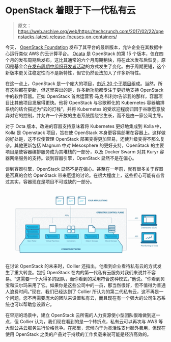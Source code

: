 # OpenStack 着眼于下一代私有云 

> 原文：<https://web.archive.org/web/https://techcrunch.com/2017/02/22/openstacks-latest-release-focuses-on-containers/>

今天， [OpenStack Foundation](https://web.archive.org/web/20221004232913/https://www.openstack.org/software/) 发布了其平台的最新版本，允许企业在其数据中心运行类似 AWS 的云计算平台。 [Ocata](https://web.archive.org/web/20221004232913/https://releases.openstack.org/ocata/index.html) 是 OpenStack 的第 15 个版本，仅在四个月的发布周期后发布，这比其通常的六个月周期稍快，将在此次发布后恢复。原因是基金会[在发布周期中组织开发者活动](https://web.archive.org/web/20221004232913/https://www.openstack.org/blog/2016/05/faq-evolving-the-openstack-design-summit/)的方式发生了变化。由于周期更短，这个新版本更关注稳定性而不是新特性，但它仍然设法加入了许多新特性。

在这一点上，OpenStack 是一个庞大的项目，由[近 20 个子项目](https://web.archive.org/web/20221004232913/https://www.openstack.org/software/project-navigator/)组成。当然，所有这些都在更新，但这里突出的是，许多新功能都专注于更好地支持 OpenStack 中的软件容器。正如 OpenStack 首席运营官·马克·科利尔告诉我的那样，容器项目比其他项目发展得更快。他将 OpenStack 与谷歌孵化的 Kubernetes 容器编排系统的结合描述为“云的灯栈”，并将 Kubernetes 的受欢迎程度归因于谷歌愿意放弃对它的控制，并允许一个开放的生态系统围绕它生长，而不是由一家公司主导。

对于 Octa 版本，改进的容器支持意味着将 Kubernetes 更好地集成到 Kolla 中，Kolla 是 Openstack 项目，旨在使 OpenStack 本身更容易部署在容器上。这样做的好处是，这不仅使管理 OpenStack 部署变得更加容易，还使升级变得不那么复杂。其他更新包括 Magnum 中对 Mesosphere 的更好支持，OpenStack 的主要项目是使容器编排服务成为其堆栈的一部分，以及 Docker Swarm 对其 Kuryr 容器网络服务的支持。谈到容器引擎，OpenStack 显然不是在偏心。

谈到容器引擎，OpenStack 显然不是在偏心。甚至在一年前，就有很多关于容器是否真的会给 OpenStack 带来厄运的讨论。在很大程度上，这些担心可能有点言过其实，容器现在是项目不可或缺的一部分。

[![2017-02-21_1746](img/d6c6984d07c71c599ea2fcec3761014b.png)](https://web.archive.org/web/20221004232913/https://beta.techcrunch.com/wp-content/uploads/2017/02/2017-02-21_1746.png)

在讨论 OpenStack 的未来时，Collier 还指出，他看到企业看待私有云的方式发生了重大转变。包括 OpenStack 在内的第一代私有云服务对我们来说并不容易。“这需要一个大得多的团队，而你看到的采用符合这种模式，”他说。“你看到贝宝和沃尔玛采用了它。如果你是这些公司中的一员，那当然很好，但不值得为普通人浪费时间。”现在，我们已经达到了 Collier 所认为的第二代私有云，这不再是一个问题，您不再需要庞大的团队来设置私有云，而且现在有一个强大的公司生态系统也可以帮助您设置它。

在早期的场景中，建立 OpenStack 云所需的人力资源使小型团队很难做到这一点，但 Collier 认为，我们现在看到的是一个转折点，私有云可以再次与 AWS 等大型公共云服务进行价格竞争。在那里，您倾向于为灵活性支付额外费用，但现在使用 OpenStack 之类的产品对于持续的工作负载来说可能是经济高效的。
